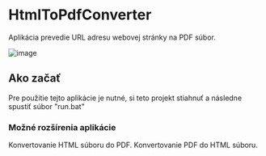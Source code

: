 # HtmlToPdfConverter
Aplikácia prevedie URL adresu webovej stránky na PDF súbor.

![image](https://user-images.githubusercontent.com/16561484/225041065-3014b3b6-7cc9-4bb4-8e80-6b3d712c9116.png)

## Ako začať
Pre použitie tejto aplikácie je nutné, si teto projekt stiahnuť a následne spustiť súbor "run.bat"

### Možné rozšírenia aplikácie
Konvertovanie HTML súboru do PDF.
Konvertovanie PDF do HTML súboru.


